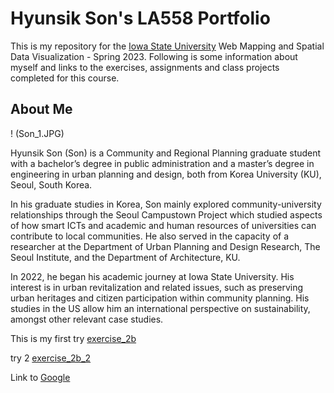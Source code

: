 # Hyunsik Son's LA558 Portfolio
This is my repository for the [Iowa State University](https://www.iastate.edu/) Web Mapping and Spatial Data Visualization - Spring 2023. Following is some information about myself and links to the exercises, assignments and class projects completed for this course.

## About Me
! (Son_1.JPG)

Hyunsik Son (Son) is a Community and Regional Planning graduate student with a bachelor’s degree in public administration and a master’s degree in engineering in urban planning and design, both from Korea University (KU), Seoul, South Korea.

In his graduate studies in Korea, Son mainly explored community-university relationships through the Seoul Campustown Project which studied aspects of how smart ICTs and academic and human resources of universities can contribute to local communities. He also served in the capacity of a researcher at the Department of Urban Planning and Design Research, The Seoul Institute, and the Department of Architecture, KU.

In 2022, he began his academic journey at Iowa State University. His interest is in urban revitalization and related issues, such as preserving urban heritages and citizen participation within community planning. His studies in the US allow him an international perspective on sustainability, amongst other relevant case studies.

This is my first try [exercise_2b](ex2b_2.md)

try 2 [exercise_2b_2](excercises/ex2b_2.md)


Link to [Google](http://www.google.com)
